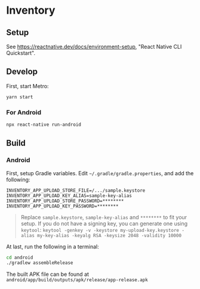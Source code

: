 # Inventory

## Setup

See https://reactnative.dev/docs/environment-setup, "React Native CLI Quickstart".

## Develop

First, start Metro:

```bash
yarn start
```

### For Android

```bash
npx react-native run-android
```

## Build

### Android

First, setup Gradle variables. Edit `~/.gradle/gradle.properties`, and add the following:

```
INVENTORY_APP_UPLOAD_STORE_FILE=/.../sample.keystore
INVENTORY_APP_UPLOAD_KEY_ALIAS=sample-key-alias
INVENTORY_APP_UPLOAD_STORE_PASSWORD=********
INVENTORY_APP_UPLOAD_KEY_PASSWORD=********
```

> Replace `sample.keystore`, `sample-key-alias` and `********` to fit your setup.
> If you do not have a signing key, you can generate one using `keytool`: `keytool -genkey -v -keystore my-upload-key.keystore -alias my-key-alias -keyalg RSA -keysize 2048 -validity 10000`

At last, run the following in a terminal:

```bash
cd android
./gradlew assembleRelease
```

The built APK file can be found at `android/app/build/outputs/apk/release/app-release.apk`
